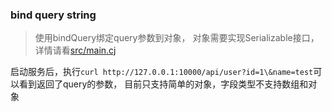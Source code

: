 ### bind query string
>使用bindQuery绑定query参数到对象， 对象需要实现Serializable接口， 详情请看[src/main.cj](/examples/bind_query/src/main.cj)

启动服务后，执行`curl http://127.0.0.1:10000/api/user?id=1\&name=test`可以看到返回了query的参数， 目前只支持简单的对象，字段类型不支持数组和对象

